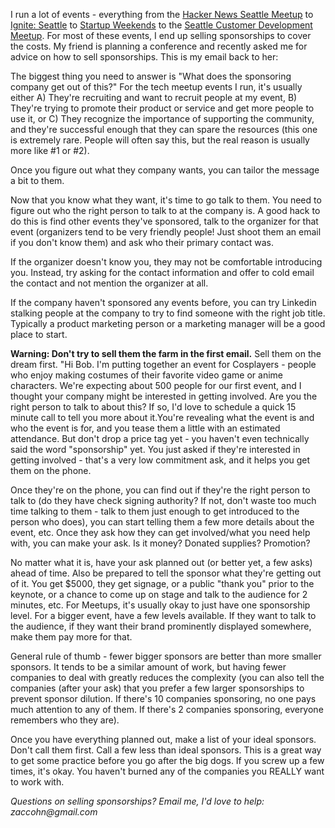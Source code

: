 I run a lot of events - everything from the [Hacker News Seattle Meetup](http://www.meetup.com/HackerNewsSeattleMeetup/ "Hacker News Seattle Meetup") to [Ignite: Seattle](http://www.igniteseattle.com "Ignite Seattle") to [Startup Weekends](http://www.startupweekend.org "Startup Weekend") to the [Seattle Customer Development Meetup](http://www.meetup.com/Seattle-Customer-Development-Meetup/ "Seattle Customer Development Meetup"). For most of these events, I end up selling sponsorships to cover the costs. My friend is planning a conference and recently asked me for advice on how to sell sponsorships. This is my email back to her:

The biggest thing you need to answer is "What does the sponsoring company get out of this?" For the tech meetup events I run, it's usually either A) They're recruiting and want to recruit people at my event, B) They're trying to promote their product or service and get more people to use it, or C) They recognize the importance of supporting the community, and they're successful enough that they can spare the resources (this one is extremely rare. People will often say this, but the real reason is usually more like #1 or #2).

Once you figure out what they company wants, you can tailor the message a bit to them.

Now that you know what they want, it's time to go talk to them. You need to figure out who the right person to talk to at the company is. A good hack to do this is find other events they've sponsored, talk to the organizer for that event (organizers tend to be very friendly people! Just shoot them an email if you don't know them) and ask who their primary contact was.

If the organizer doesn't know you, they may not be comfortable introducing you. Instead, try asking for the contact information and offer to cold email the contact and not mention the organizer at all.

If the company haven't sponsored any events before, you can try Linkedin stalking people at the company to try to find someone with the right job title. Typically a product marketing person or a marketing manager will be a good place to start.

**Warning: Don't try to sell them the farm in the first email.** Sell them on the dream first. "Hi Bob. I'm putting together an event for Cosplayers - people who enjoy making costumes of their favorite video game or anime characters. We're expecting about 500 people for our first event, and I thought your company might be interested in getting involved. Are you the right person to talk to about this? If so, I'd love to schedule a quick 15 minute call to tell you more about it.You're revealing what the event is and who the event is for, and you tease them a little with an estimated attendance. But don't drop a price tag yet - you haven't even technically said the word "sponsorship" yet. You just asked if they're interested in getting involved - that's a very low commitment ask, and it helps you get them on the phone.

Once they're on the phone, you can find out if they're the right person to talk to (do they have check signing authority? If not, don't waste too much time talking to them - talk to them just enough to get introduced to the person who does), you can start telling them a few more details about the event, etc. Once they ask how they can get involved/what you need help with, you can make your ask. Is it money? Donated supplies? Promotion?

No matter what it is, have your ask planned out (or better yet, a few asks) ahead of time. Also be prepared to tell the sponsor what they're getting out of it. You get $5000, they get signage, or a public "thank you" prior to the keynote, or a chance to come up on stage and talk to the audience for 2 minutes, etc. For Meetups, it's usually okay to just have one sponsorship level. For a bigger event, have a few levels available. If they want to talk to the audience, if they want their brand prominently displayed somewhere, make them pay more for that.

General rule of thumb - fewer bigger sponsors are better than more smaller sponsors. It tends to be a similar amount of work, but having fewer companies to deal with greatly reduces the complexity (you can also tell the companies (after your ask) that you prefer a few larger sponsorships to prevent sponsor dilution. If there's 10 companies sponsoring, no one pays much attention to any of them. If there's 2 companies sponsoring, everyone remembers who they are).

Once you have everything planned out, make a list of your ideal sponsors. Don't call them first. Call a few less than ideal sponsors. This is a great way to get some practice before you go after the big dogs. If you screw up a few times, it's okay. You haven't burned any of the companies you REALLY want to work with.

_Questions on selling sponsorships? Email me, I'd love to help: zaccohn@gmail.com_